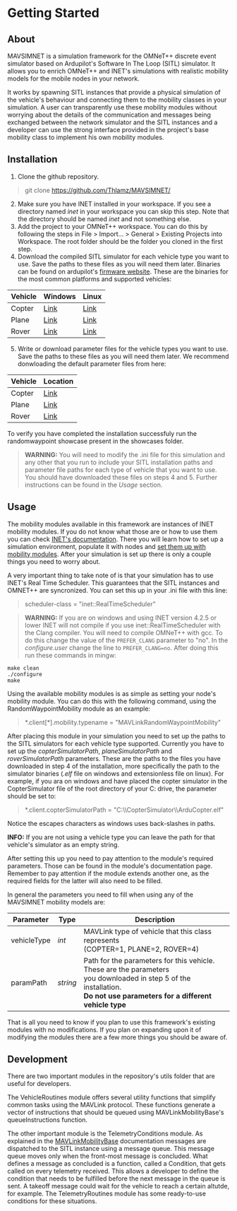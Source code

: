 # Getting Started
## About

MAVSIMNET is a simulation framework for the OMNeT++ discrete event simulator based on Ardupilot's Software In The Loop (SITL) simulator. It allows you to enrich OMNeT++ and INET's simulations with realistic mobility models for the mobile nodes in your network. 

It works by spawning SITL instances that provide a physical simulation of the vehicle's behaviour and connecting them to the mobility classes in your simulation. A user can transparently use these mobility modules without worrying about the details of the communication and messages being exchanged between the network simulator and the SITL instances and a developer can use the strong interface provided in the project's base mobility class to implement his own mobility modules.

## Installation

1. Clone the github repository.
> git clone https://github.com/Thlamz/MAVSIMNET/
2. Make sure you have INET installed in your workspace. If you see a directory named *inet* in your workspace you can skip this step. Note that the directory should be named *inet* and not something else.
3. Add the project to your OMNeT++ workspace. You can do this by following the steps in File > Import... > General > Existing Projects into Workspace. The root folder should be the folder you cloned in the first step.
4. Download the compiled SITL simulator for each vehicle type you want to use. Save the paths to these files as you will need them later. Binaries can be found on ardupilot's [firmware website](https://firmware.ardupilot.org/). These are the binaries for the most common platforms and supported vehicles:

| Vehicle | Windows | Linux |
| ------- | ------- | ----- |
| Copter  |  [Link](https://firmware.ardupilot.org/Tools/MissionPlanner/sitl/CopterStable/) | [Link](https://firmware.ardupilot.org/Copter/stable/SITL_x86_64_linux_gnu/) |
|  Plane  |  [Link](https://firmware.ardupilot.org/Tools/MissionPlanner/sitl/PlaneStable/) | [Link](https://firmware.ardupilot.org/Plane/stable/SITL_x86_64_linux_gnu/) |
|  Rover  |  [Link](https://firmware.ardupilot.org/Tools/MissionPlanner/sitl/RoverStable/) | [Link](https://firmware.ardupilot.org/Rover/stable/SITL_x86_64_linux_gnu/) |

5. Write or download parameter files for the vehicle types you want to use. Save the paths to these files as you will need them later. We recommend donwloading the default parameter files from here:

| Vehicle | Location |
| ------- | -------- |
|  Copter | [Link](https://raw.githubusercontent.com/ArduPilot/ardupilot/master/Tools/autotest/default_params/copter.parm) |
|  Plane  | [Link](https://raw.githubusercontent.com/ArduPilot/ardupilot/master/Tools/autotest/default_params/plane.parm) |
|  Rover  | [Link](https://raw.githubusercontent.com/ArduPilot/ardupilot/master/Tools/autotest/default_params/rover.parm) |

To verify you have completed the installation successfuly run the randomwaypoint showcase present in the showcases folder. 

> **WARNING:** You will need to modify the .ini file for this simulation and any other that you run to include your SITL installation paths and parameter file paths for each type of vehicle that you want to use. You should have downloaded these files on steps 4 and 5. Further instructions can be found in the *Usage* section.

## Usage

The mobility modules available in this framework are instances of INET mobility modules. If you do not know what those are or how to use them you can check [INET's documentation](https://inet.omnetpp.org/docs/users-guide/index.html). There you will learn how to set up a simulation environment, populate it with nodes and [set them up with mobility modules](https://inet.omnetpp.org/docs/users-guide/index.html). After your simulation is set up there is only a couple things you need to worry about.

A very important thing to take note of is that your simulation has to use INET's Real Time Scheduler. This guarantees that the SITL instances and OMNET++ are syncronized. You can set this up in your .ini file with this line:

> scheduler-class = "inet::RealTimeScheduler"


> **WARNING:** If you are on windows and using INET version 4.2.5 or lower INET will not compile if you use inet::RealTimeScheduler with the Clang compiler. You will need to compile OMNeT++ with gcc. To do this change the value of the `PREFER_CLANG` parameter to "no". In the *configure.user* change the line to `PREFER_CLANG=no`. After doing this run these commands in mingw:

    make clean
    ./configure
    make

Using the available mobility modules is as simple as setting your node's mobility module. You can do this with the following command, using the RandomWaypointMobility module as an example:

> \*.client[\*].mobility.typename = "MAVLinkRandomWaypointMobility"

After placing this module in your simulation you need to set up the paths to the SITL simulators for each vehicle type supported. Currently you have to set up the *copterSimulatorPath*, *planeSimulatorPath* and *roverSimulatorPath* parameters. These are the paths to the files you have downloaded in step 4 of the installation, more specifically the path to the simulator binaries (*.elf* file on windows and extensionless file on linux). For example, if you ara on windows and have placed the copter simulator in the CopterSimulator file of the root directory of your C: drive, the parameter should be set to:

> *.client.copterSimulatorPath = "C:\\\CopterSimulator\\\ArduCopter.elf"

Notice the escapes characters as windows uses back-slashes in paths. 

**INFO:** If you are not using a vehicle type you can leave the path for that vehicle's simulator as an empty string. 

After setting this up you need to pay attention to the module's required parameters. Those can be found in the module's documentation page. Remember to pay attention if the module extends another one, as the required fields for the latter will also need to be filled. 

In general the parameters you need to fill when using any of the MAVSIMNET mobility models are:

| Parameter | Type | Description |
| --------- | ---- | ----------- |
| vehicleType | *int* | MAVLink type of vehicle that this class represents <br>(COPTER=1, PLANE=2, ROVER=4) |
| paramPath | *string* | Path for the parameters for this vehicle. These are the parameters<br> you downloaded in step 5 of the installation. <br>**Do not use parameters for a different vehicle type** |

That is all you need to know if you plan to use this framework's existing modules with no modifications. If you plan on expanding upon it of modifying the modules there are a few more things you should be aware of.

## Development
There are two important modules in the repository's utils folder that are useful for developers. 

The VehicleRoutines module offers several utility functions that simplify common tasks using the MAVLink protocol. These functions generate a vector of instructions that should be queued using MAVLinkMobilityBase's queueInstructions function. 

The other important module is the TelemetryConditions module. As explained in the [MAVLinkMobilityBase](/MAVSIMNET/Modules/MAVLinkMobilityBase/) documentation messages are dispatched to the SITL instance using a message queue. This message queue moves only when the front-most message is concluded. What defines a message as concluded is a function, called a Condition, that gets called on every telemetry received. This allows a developer to define the condition that needs to be fulfilled before the next message in the queue is sent. A takeoff message could wait for the vehicle to reach a certain altutde, for example. The TelemetryRoutines module has some ready-to-use conditions for these situations.